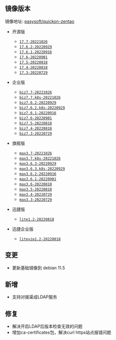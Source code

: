 ## 镜像版本

镜像地址: [easysoft/quickon-zentao](https://hub.docker.com/repository/docker/easysoft/quickon-zentao)

- 开源版
  - [`17.7-20221026`](https://www.zentao.net/download/zentaopms17.7-81744.html)
  - [`17.6.2-20220929`](https://www.zentao.net/dynamic/zentaopms17.6.2-81636.html)
  - [`17.6.1-20220916`](https://www.zentao.net/download/zentaopms17.6.1-81580.html)
  - [`17.6-20220901`](https://www.zentao.net/download/zentaopms17.6-81531.html)
  - [`17.5-20220818`](https://www.zentao.net/download/zentaopms17.5-81507.html)
  - [`17.4-20220818`](https://www.zentao.net/download/zentaopms17.4-81093.html)
  - [`17.3-20220729`](https://www.zentao.net/download/zentaopms17.3-81058.html)

- 企业版
  - [`biz7.7-20221026`](https://www.zentao.net/download/zentaopms.biz7.7-81745.html)
  - [`biz7.7.k8s-20221026`](https://www.zentao.net/download/zentaopms.biz7.7-81745.html)
  - [`biz7.6.2-20220929`](https://www.zentao.net/dynamic/zentaopms.biz7.6.2-81637.html)
  - [`biz7.6.2.k8s-20220929`](https://www.zentao.net/dynamic/zentaopms.biz7.6.2-81637.html)
  - [`biz7.6.1-20220916`](https://www.zentao.net/download/zentaopms.biz7.6.1-81581.html)
  - [`biz7.6-20220901`](https://www.zentao.net/download/zentaopms.biz7.6-81529.html)
  - [`biz7.5-20220818`](https://www.zentao.net/download/zentaopms.biz7.5-81508.html)
  - [`biz7.4-20220818`](https://www.zentao.net/download/zentaopms.biz7.4-81094.html)
  - [`biz7.3-20220729`](https://www.zentao.net/download/zentaopms.biz7.3-81060.html)

- 旗舰版
  - [`max3.7-20221026`](https://www.zentao.net/download/max3.7-81746.html)
  - [`max3.7.k8s-20221026`](https://www.zentao.net/download/max3.7-81746.html)
  - [`max3.6.3-20220929`](https://www.zentao.net/dynamic/max3.6.3-81638.html)
  - [`max3.6.3.k8s-20220929`](https://www.zentao.net/dynamic/max3.6.3-81638.html)
  - [`max3.6.2-20220916`](https://www.zentao.net/download/max3.6.1-81530.html)
  - [`max3.6.1-20220901`](https://www.zentao.net/download/max3.6.1-81530.html)
  - [`max3.6-20220818`](https://www.zentao.net/download/max3.6-81509.html)
  - [`max3.5-20220818`](https://www.zentao.net/download/max3.5-81095.html)
  - [`max3.4-20220729`](https://www.zentao.net/download/max3.4-81061.html)
  - [`max3.3-20220729`](https://www.zentao.net/dynamic/max3.3-81023.html)

- 迅捷版
  - [`lite1.2-20220818`](https://www.zentao.net/download/zentaolitev1.2-80982.html)

- 迅捷企业版
  - [`litevip1.2-20220818`](https://www.zentao.net/download/zentaolitevipv1.2-80983.html)

## 变更

- 更新基础镜像到 debian 11.5

## 新增

- 支持对接渠成LDAP服务

## 修复

- 解决开启LDAP后版本检查无效的问题
- 增加ca-certificates包，解决curl https站点报错问题
